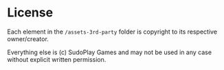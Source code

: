 # License

Each element in the ```/assets-3rd-party``` folder is copyright to its respective owner/creator.

Everything else is (c) SudoPlay Games and may not be used in any case without explicit written permission.